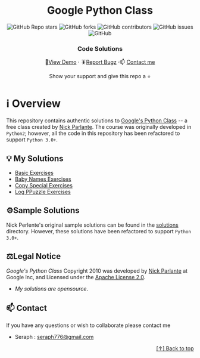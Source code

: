 <div id="header" align="center">

# Google Python Class


![GitHub Repo stars](https://img.shields.io/github/stars/seraph776/GooglePythonClass?style=for-the-badge)
![GitHub forks](https://img.shields.io/github/forks/seraph776/GooglePythonClass?style=for-the-badge)
![GitHub contributors](https://img.shields.io/github/contributors/seraph776/seraph776?color=blue&style=for-the-badge)
![GitHub issues](https://img.shields.io/github/issues-raw/seraph776/GooglePythonClass?color=yellow&style=for-the-badge)
![GitHub](https://img.shields.io/github/license/seraph776/GooglePythonClass?style=for-the-badge)
  
 

  
### Code Solutions
  
🔎[View Demo](https://github.com/seraph776/GooglePythonClass) · 🪳[Report Bugz](https://github.com/seraph776/GooglePythonClass/issues) ·📫 [Contact me](mailto:seraph776@gmail.com)  
 
Show your support and give this repo a ⭐ 

  
</div>


#   ℹ️ Overview

This repository contains authentic solutions to [Google's Python Class](https://developers.google.com/edu/python) -- 
a free class created by [Nick Parlante](https://cs.stanford.edu/people/nick/). The course was originally developed in
`Python2`; however, all the code in this repository has been refactored to support `Python 3.0+`. 

## 💡 My Solutions

- [Basic Exercises](https://github.com/seraph776/GooglePythonClass/tree/main/basic)
- [Baby Names Exercises](https://github.com/seraph776/GooglePythonClass/tree/main/babynames)
- [Copy Special Exercises](https://github.com/seraph776/GooglePythonClass/tree/main/copyspecial)
- [Log PPuzzle Exercises](https://github.com/seraph776/GooglePythonClass/tree/main/logpuzzle) 


## ⚙️Sample Solutions

Nick Perlente's original sample solutions can be found in the [solutions](https://github.com/seraph776/GooglePythonClass/tree/main/solutions) directory. However, these solutions 
have been refactored to support `Python 3.0+`.




## ⚖️Legal Notice  

_Google's Python Class_ Copyright 2010 was developed by [Nick Parlante](https://cs.stanford.edu/people/nick/)
at Google Inc, and Licensed under the [Apache License 2.0](https://www.apache.org/licenses/LICENSE-2.0).

* _My solutions are opensource_.


## 📫 Contact

If you have any questions or wish to collaborate please contact me

- Seraph : seraph776@gmail.com



<div align="right">

[[↑] Back to top](https://github.com/seraph776/GooglePythonClass#header)

</div> 